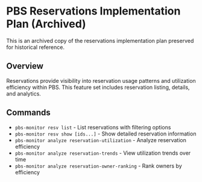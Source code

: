 # PBS Reservations Implementation Plan (Archived)

This is an archived copy of the reservations implementation plan preserved for historical reference.

## Overview

Reservations provide visibility into reservation usage patterns and utilization efficiency within PBS. This feature set includes reservation listing, details, and analytics.

## Commands
- `pbs-monitor resv list` - List reservations with filtering options
- `pbs-monitor resv show [ids...]` - Show detailed reservation information 
- `pbs-monitor analyze reservation-utilization` - Analyze reservation efficiency
- `pbs-monitor analyze reservation-trends` - View utilization trends over time
- `pbs-monitor analyze reservation-owner-ranking` - Rank owners by efficiency
